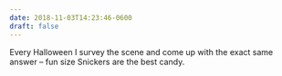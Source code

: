 ```yaml
---
date: 2018-11-03T14:23:46-0600
draft: false
---
```




Every Halloween I survey the scene and come up with the exact same answer – fun size Snickers are the best candy.



